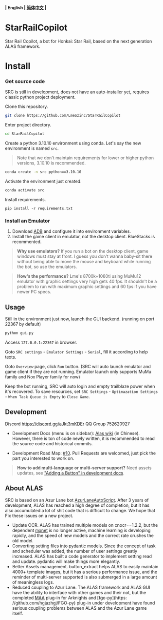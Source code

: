 **| English | [简体中文](README.md) |**

# StarRailCopilot

Star Rail Copilot, a bot for Honkai: Star Rail, based on the next generation ALAS framework.

# Install

### Get source code

SRC is still in development, does not have an auto-installer yet, requires classic python project deployment.

Clone this repository.

```bash
git clone https://github.com/LmeSzinc/StarRailCopilot
```

Enter project directory.

```bash
cd StarRailCopilot
```

Create a python 3.10.10 environment using conda. Let's say the new environment is named `src`.

>Note that we don't maintain requirements for lower or higher python versions, 3.10.10 is recommended.

```bash
conda create -n src python==3.10.10
```

Activate the environment just created.

```bash
conda activate src
```

Install requirements.

```
pip install -r requirements.txt
```

### Install an Emulator

1. Download [ADB](https://developer.android.com/tools/releases/platform-tools) and configure it into environment variables.
2. Install the game client in emulator, not the desktop client. BlueStacks is recommented.

> **Why use emulators?** If you run a bot on the desktop client, game windows must stay at front. I guess you don't wanna baby-sit there without being able to move the mouse and keyboard while running the bot, so use the emulators.

> **How's the performance?** Lme's 8700k+1080ti using MuMu12 emulator with graphic settings very high  gets 40 fps. It shouldn't be a problem to run with maximum graphic settings and 60 fps if you have newer PC specs.

## Usage

Still in the environment just now, launch the GUI backend. (running on port 22367 by default)

```bash
python gui.py
```

Access `127.0.0.1:22367` in browser.

Goto `SRC settings` - `Emulator Settings` - `Serial`, fill it according to help texts.

Goto `Overview` page, click `Run` button. (SRC will auto launch emulator and game client if they are not running. Emulator launch only supports MuMu family and Nox Player family for now)

Keep the bot running, SRC will auto login and empty trailblaze power when it's recovered. To save resources, set `SRC Settings` - `Optimazation Settings` - `When Task Queue is Empty` to `Close Game`.

## Development

Discord https://discord.gg/aJkt3mKDEr QQ Group 752620927

- Development Docs (menu is on sidebar): [Alas wiki](https://github.com/LmeSzinc/AzurLaneAutoScript/wiki/1.-Start) (in Chinese). However, there is ton of code newly written, it is recommended to read the source code and historical commits.

- Development Road Map: [#10](https://github.com/LmeSzinc/StarRailCopilot/issues/10). Pull Requests are welcomed, just pick the part you interested to work on.

> **How to add multi-language or multi-server support?** Need assets updates, see ["Adding a Button" in development docs](https://github.com/LmeSzinc/AzurLaneAutoScript/wiki/4.1.-Detection-objects#%E6%B7%BB%E5%8A%A0%E4%B8%80%E4%B8%AA-button).



## About ALAS

SRC is based on an Azur Lane bot [AzurLaneAutoScript](https://github.com/LmeSzinc/AzurLaneAutoScript). After 3 years of development, ALAS has reached a high degree of completion, but it has also accumulated a lot of shit code that is difficult to change. We hope that Fix these issues on a new project.

- Update OCR. ALAS has trained multiple models on cnocr==1.2.2, but the dependent [mxnet](https://github.com/apache/mxnet) is no longer active, machine learning is developing rapidly, and the speed of new models and the correct rate crushes the old model.
- Converting setting files into [pydantic](https://github.com/pydantic/pydantic) models. Since the concept of task and scheduler was added, the number of user settings greatly increased. ALAS has built a code generator to implement setting read and update. pydantic will make things more elegantly.
- Better Assets management. button_extract helps ALAS to easily maintain 4000+ template images, but it has a serious performance issue, and the reminder of multi-server supported is also submerged in a large amount of meaningless logs.
- Reduced coupling to Azur Lane. The ALAS framework and ALAS GUI have the ability to interface with other games and their not, but the completed [MAA](https://github.com/MaaAssistantArknights/MaaAssistantArknights) plug-in for Arknights and [fgo-py](https: //github.com/hgjazhgj/FGO-py) plug-in under development have found serious coupling problems between ALAS and the Azur Lane game itself.